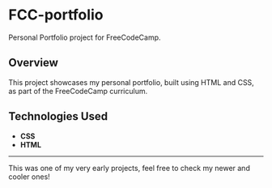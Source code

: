 # FCC-portfolio

Personal Portfolio project for FreeCodeCamp.

## Overview

This project showcases my personal portfolio, built using HTML and CSS, as part of the FreeCodeCamp curriculum.

## Technologies Used

- **CSS**
- **HTML**

---

This was one of my very early projects, feel free to check my newer and cooler ones!

